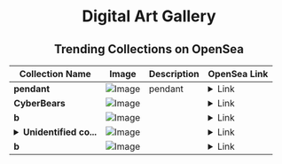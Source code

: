 <div align="center">

# Digital Art Gallery

## Trending Collections on OpenSea

| Collection Name                       | Image                                                                                     | Description                       | OpenSea Link                                                                                          |
|---------------------------------------|-------------------------------------------------------------------------------------------|-----------------------------------|--------------------------------------------------------------------------------------------------------|
| **pendant** | ![Image](https://i.seadn.io/s/raw/files/05e956bb31931d6b651431542f864bec.png?w=500&auto=format?w=200&auto=format) | pendant | <details><summary>Link</summary>[pendant](https://opensea.io/collection/pendant-15)</details> |
| **CyberBears** | ![Image](https://i.seadn.io/s/raw/files/943919ddfd94141b722d681bd606ac96.png?w=500&auto=format?w=200&auto=format) |  | <details><summary>Link</summary>[CyberBears](https://opensea.io/collection/cyberbears-3)</details> |
| **b** | ![Image](https://i.seadn.io/s/raw/files/9e27647d30e670feab210e8e34a98f91.jpg?w=500&auto=format?w=200&auto=format) |  | <details><summary>Link</summary>[b](https://opensea.io/collection/b-7820)</details> |
| **<details><summary>Unidentified co...</summary>Unidentified contract 3ed6fdf1-2921-4461-bcb1-e75c6138bb80</details>** | ![Image](https://i.seadn.io/s/raw/files/a837708742ad8afcb35eb60ba787976d.jpg?w=500&auto=format?w=200&auto=format) |  | <details><summary>Link</summary>[Unidentified contract 3ed6fdf1-2921-4461-bcb1-e75c6138bb80](https://opensea.io/collection/unidentified-contract-3ed6fdf1-2921-4461-bcb1-e75c)</details> |
| **b** | ![Image](https://i.seadn.io/s/raw/files/184e879e8a72d766d5e53fa9cfa29237.jpg?w=500&auto=format?w=200&auto=format) |  | <details><summary>Link</summary>[b](https://opensea.io/collection/b-7819)</details> |

</div>